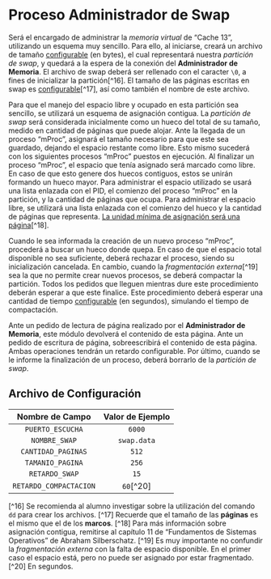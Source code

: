 # Proceso Administrador de Swap

Será el encargado de administrar la *memoria virtual* de “Cache 13”, utilizando un esquema muy sencillo. Para ello, al iniciarse, creará un archivo de tamaño <u>configurable</u> (en bytes), el cual representará nuestra *partición de swap*, y quedará a la espera de la conexión del **Administrador de Memoria**. El archivo de swap deberá ser rellenado con el caracter `\0`, a fines de inicializar la partición[^16]. El tamaño de las páginas escritas en swap es <u>configurable</u>[^17], así como también el nombre de este archivo.

Para que el manejo del espacio libre y ocupado en esta partición sea sencillo, se utilizará un esquema de asignación contigua. La *partición de swap* será considerada inicialmente como un hueco del total de su tamaño, medido en cantidad de páginas que puede alojar. Ante la llegada de un proceso “mProc”, asignará el tamaño necesario para que este sea guardado, dejando el espacio restante como libre. Esto mismo sucederá con los siguientes procesos “mProc” puestos en ejecución. Al finalizar un proceso “mProc”, el espacio que tenía asignado será marcado como libre. En caso de que esto genere dos huecos contiguos, estos se unirán formando un hueco mayor. Para administrar el espacio utilizado se usará una lista enlazada con el PID, el comienzo del proceso “mProc” en la partición, y la cantidad de páginas que ocupa. Para administrar el espacio libre, se utilizará una lista enlazada con el comienzo del hueco y la cantidad de páginas que representa. <u>La unidad mínima de asignación será una página</u>[^18].

Cuando le sea informada la creación de un nuevo proceso “mProc”, procederá a buscar un hueco donde quepa. En caso de que el espacio total disponible no sea suficiente, deberá rechazar el proceso, siendo su inicialización cancelada. En cambio, cuando la *fragmentación externa*[^19] sea la que no permite crear nuevos procesos, se deberá compactar la partición. Todos los pedidos que lleguen mientras dure este procedimiento deberán esperar a que este finalice. Este procedimiento deberá esperar una cantidad de tiempo <u>configurable</u> (en segundos), simulando el tiempo de compactación.

Ante un pedido de lectura de página realizado por el **Administrador de Memoria**, este módulo devolverá el contenido de esta página. Ante un pedido de escritura de página, sobreescribirá el contenido de esta página. Ambas operaciones tendrán un retardo configurable. Por último, cuando se le informe la finalización de un proceso, deberá borrarlo de la *partición de swap*.

## Archivo de Configuración

| Nombre de Campo        | Valor de Ejemplo |
|:----------------------:|:----------------:|
| `PUERTO_ESCUCHA`       | `6000`           |
| `NOMBRE_SWAP`          | `swap.data`      |
| `CANTIDAD_PAGINAS`     | `512`            |
| `TAMANIO_PAGINA`       | `256`            |
| `RETARDO_SWAP`         | `15`            |
| `RETARDO_COMPACTACION` | `60`[^20]        |

[^16] Se recomienda al alumno investigar sobre la utilización del comando `dd` para crear los archivos.
[^17]  Recuerde que el tamaño de las **páginas** es el mismo que el de los **marcos**.
[^18] Para más información sobre asignación contigua, remitirse al capítulo 11 de “Fundamentos de Sistemas Operativos” de Abraham Silberschatz.
[^19] Es muy importante no confundir la *fragmentación externa* con la falta de espacio disponible. En el primer caso el espacio está, pero no puede ser asignado por estar fragmentado.
[^20] En segundos.
